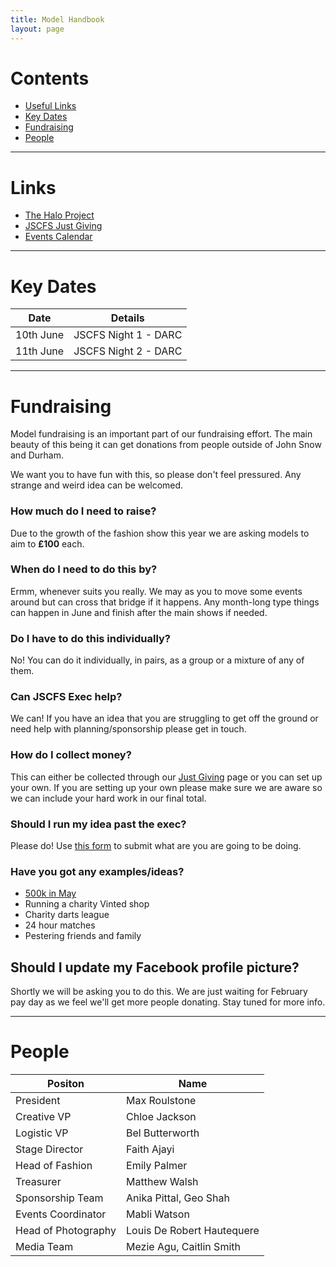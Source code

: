 ```yaml
---
title: Model Handbook
layout: page
---
```


# Contents

- [Useful Links](#links)
- [Key Dates](#dates)
- [Fundraising](#fundraising)
- [People](#people)

---
# Links<a name="links"></a>

- [The Halo Project](https://www.haloproject.org.uk/)
- [JSCFS Just Giving](https://www.justgiving.com/page/jscfs2024/)
- [Events Calendar](/calendars/)

---
# Key Dates<a name="dates"></a>

Date | Details
---|---
10th June | JSCFS Night 1 - DARC
11th June | JSCFS Night 2 - DARC

---
# Fundraising<a name="fundraising"></a>

Model fundraising is an important part of our fundraising effort. The main beauty of this being it can get donations from people outside of John Snow and Durham. 

We want you to have fun with this, so please don't feel pressured. Any strange and weird idea can be welcomed.

### How much do I need to raise?

Due to the growth of the fashion show this year we are asking models to aim to **£100** each.

### When do I need to do this by?

Ermm, whenever suits you really. We may as you to move some events around but can cross that bridge if it happens. Any month-long type things can happen in June and finish after the main shows if needed.

### Do I have to do this individually?

No! You can do it individually, in pairs, as a group or a mixture of any of them.

### Can JSCFS Exec help?

We can! If you have an idea that you are struggling to get off the ground or need help with planning/sponsorship please get in touch.

### How do I collect money?

This can either be collected through our [Just Giving](https://www.justgiving.com/page/jscfs2024/) page or you can set up your own. If you are setting up your own please make sure we are aware so we can include your hard work in our final total.

### Should I run my idea past the exec?

Please do! Use [this form](https://forms.gle/pbisfe135vuDEjsS8/) to submit what are you are going to be doing.

### Have you got any examples/ideas?

- [500k in May](https://www.instagram.com/jscfs_500kinmay/)
- Running a charity Vinted shop
- Charity darts league
- 24 hour matches
- Pestering friends and family

## Should I update my Facebook profile picture?

Shortly we will be asking you to do this. We are just waiting for February pay day as we feel we'll get more people donating. Stay tuned for more info.

---
# People<a name="people"></a>

Positon | Name
---|---
President | Max Roulstone
Creative VP | Chloe Jackson
Logistic VP | Bel Butterworth
Stage Director | Faith Ajayi
Head of Fashion | Emily Palmer
Treasurer | Matthew Walsh
Sponsorship Team | Anika Pittal, Geo Shah
Events Coordinator | Mabli Watson
Head of Photography | Louis De Robert Hautequere
Media Team | Mezie Agu, Caitlin Smith